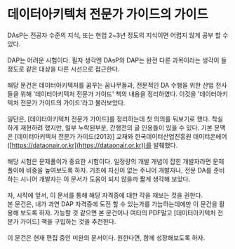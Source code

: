 # 데이터아키텍처 전문가 가이드의 가이드

DAsP는 전공자 수준의 지식, 또는 현업 2~3년 정도의 지식이면 어렵지 않게 공부 할 수 있다.<br><br>
DAP는 어려운 시험이다. 필자 생각엔 DAsP와 DAP는 완전 다른 과목이라는 생각이 들 정도로 같은 대상을 다른 시선으로 접근한다.<br><br>
해당 문건은 데이터아키텍처를 꿈꾸는 꿈나무들과, 전문적인 DA 수행을 위한 산업 전사들을 위해 '데이터아키텍처 전문가 가이드' 책의 내용을 정리하였다. 이것을 '데이터아키텍처 전문가 가이드의 가이드'라고 불러보았다.<br><br>
일단은, [데이터아키텍처 전문가 가이드]를 정리하는데 첫 의의를 둬보기로 했다. 착실하게 재현하려 했지만, 일부 누락된부분, 간행전의 글 인용들이 있을 수 있다. 기본 문맥은 [데이터아키텍처 전문가 가이드(2013)] 교재와 한국데이터산업진흥원 데이터온에어([https://dataonair.or.kr](https://dataonair.or.kr))를 발췌했다.<br><br>
해당 시험은 문제풀이가 중요한 시험이다. 일정량의 개발 개념이 잡힌 개발자라면 문제풀이에 비중을 높여보도록 하자. 기초에 자신이 없는 주니어 개발자나, 전문 DA를 준비하는 시니어 개발자는 이 문서가 도움이 되지 않을까 짧게 생각해 보았다.<br><br>
자, 시작에 앞서, 이 문서를 통해 해당 자격증에 대한 각을 재보는 것을 권한다.<br>
본 문건은, 내가 과연 DAP 자격증에 도전 할 수 있는가를 가늠하는데에만 이 문건을 활용해 보도록 하자. 가능할 것 같으면 본 문건이나 여타의 PDF말고 [데이터아키텍처 전문가 가이드] 책을 구입하는 것을 추천한다.<br><br>
이 문건은 현재 편집 중인 미완의 문서이다. 원한다면, 함께 성장해보도록 하자.
